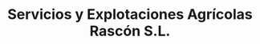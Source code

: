 ---
title: "Servicios y Explotaciones Agrícolas Rascón S.L."
url: /baeza/servicios-y-explotaciones-agricolas-rascon-s-l/
shop: centro de jardinería
---
